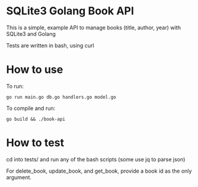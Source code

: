 # SQLite3 Golang Book API

This is a simple, example API to manage books (title, author, year) with SQLite3 and Golang

Tests are written in bash, using curl

# How to use

To run:

`go run main.go db.go handlers.go model.go` 

To compile and run:

`go build && ./book-api`

# How to test

cd into tests/ and run any of the bash scripts (some use jq to parse json)

For delete_book, update_book, and get_book, provide a book id as the only argument.
